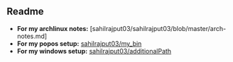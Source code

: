 ## Readme

- **For my archlinux notes:** [sahilrajput03/sahilrajput03/blob/master/arch-notes.md]
- **For my popos setup:** [sahilrajput03/my_bin](https://github.com/sahilrajput03/my_bin)
- **For my windows setup:** [sahilrajput03/additionalPath](https://github.com/sahilrajput03/additionalPath)
